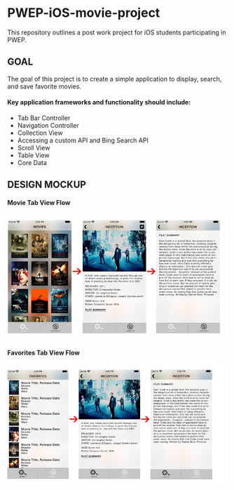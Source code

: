 # PWEP-iOS-movie-project
This repository outlines a post work project for iOS students participating in PWEP.

## GOAL

The goal of this project is to create a simple application to display, search, and save favorite movies.

#### Key application frameworks and functionality should include:

- Tab Bar Controller
- Navigation Controller
- Collection View
- Accessing a custom API and Bing Search API
- Scroll View
- Table View
- Core Data

## DESIGN MOCKUP

#### Movie Tab View Flow

![alt text](assets/movie-tab-flow.png?raw=true "Movie Tab Flow")

#### Favorites Tab View Flow

![alt text](assets/favorites-tab-flow.png?raw=true "Movie Tab Flow")
